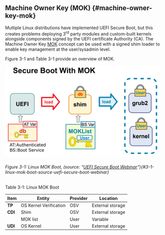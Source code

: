<!--- @file
  machine-owner-key-mok.md for Understanding the UEFI Secure Boot Chain

  Copyright (c) 2019, Intel Corporation. All rights reserved.<BR>

  Redistribution and use in source (original document form) and 'compiled'
  forms (converted to PDF, epub, HTML and other formats) with or without
  modification, are permitted provided that the following conditions are met:

  1) Redistributions of source code (original document form) must retain the
     above copyright notice, this list of conditions and the following
     disclaimer as the first lines of this file unmodified.

  2) Redistributions in compiled form (transformed to other DTDs, converted to
     PDF, epub, HTML and other formats) must reproduce the above copyright
     notice, this list of conditions and the following disclaimer in the
     documentation and/or other materials provided with the distribution.

  THIS DOCUMENTATION IS PROVIDED BY TIANOCORE PROJECT "AS IS" AND ANY EXPRESS OR
  IMPLIED WARRANTIES, INCLUDING, BUT NOT LIMITED TO, THE IMPLIED WARRANTIES OF
  MERCHANTABILITY AND FITNESS FOR A PARTICULAR PURPOSE ARE DISCLAIMED. IN NO
  EVENT SHALL TIANOCORE PROJECT  BE LIABLE FOR ANY DIRECT, INDIRECT, INCIDENTAL,
  SPECIAL, EXEMPLARY, OR CONSEQUENTIAL DAMAGES (INCLUDING, BUT NOT LIMITED TO,
  PROCUREMENT OF SUBSTITUTE GOODS OR SERVICES; LOSS OF USE, DATA, OR PROFITS;
  OR BUSINESS INTERRUPTION) HOWEVER CAUSED AND ON ANY THEORY OF LIABILITY,
  WHETHER IN CONTRACT, STRICT LIABILITY, OR TORT (INCLUDING NEGLIGENCE OR
  OTHERWISE) ARISING IN ANY WAY OUT OF THE USE OF THIS DOCUMENTATION, EVEN IF
  ADVISED OF THE POSSIBILITY OF SUCH DAMAGE.

-->

## Machine Owner Key (MOK) {#machine-owner-key-mok}

Multiple Linux distributions have implemented UEFI Secure Boot, but this creates problems deploying 3<sup>rd</sup> party modules and custom-built kernels alongside components signed by the UEFI certificate Authority (CA). The Machine Owner Key [MOK](https://wiki.ubuntu.com/UEFI/SecureBoot) concept can be used with a signed shim loader to enable key management at the user/sysadmin level.

Figure 3-1 and Table 3-1 provide an overview of MOK.

![](/media/image8.png)

###### Figure 3-1: Linux MOK Boot, (source: “[UEFI Secure Boot Webinar](https://www.suse.com/media/presentation/uefi_secure_boot_webinar.pdf)”){#3-1-linux-mok-boot-source-uefi-secure-boot-webinar}

Table 3-1: Linux MOK Boot

| **Item** | **Entity** | **Provider** | **Location** |
| --- | --- | --- | --- |
| **TP** | OS Kernel Verification | OSV | External storage |
| **CDI** | Shim | OSV | External storage |
|  | MOK list | User | Variable |
| **UDI** | OS Kernel | User | External storage |